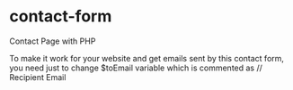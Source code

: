 # contact-form
Contact Page with PHP

To make it work for your website and get emails sent by this contact form, you need just to change $toEmail variable which is commented as // Recipient Email
